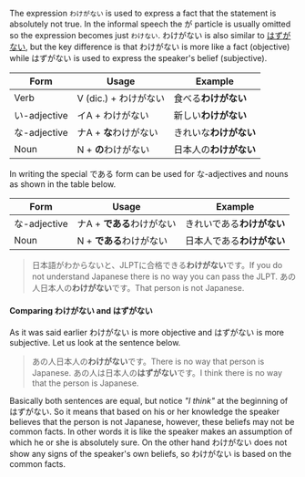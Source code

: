 The expression `わけがない` is used to express a fact that the statement is absolutely not true. In the informal speech the が particle is usually omitted so the expression becomes just `わけない`.
わけがない is also similar to [はずがない](250), but the key difference is that わけがない is more like a fact (objective) while はずがない is used to express the speaker's belief (subjective).

|Form|Usage|Example|
|-|-|-|
|Verb|V (dic.) + わけがない|食べる**わけがない**|
|い-adjective|イA + わけがない|新しい**わけがない**|
|な-adjective|ナA + **な**わけがない|きれいな**わけがない**|
|Noun|N + **の**わけがない|日本人の**わけがない**|

In writing the special である form can be used for な-adjectives and nouns as shown in the table below.

|Form|Usage|Example|
|-|-|-|
|な-adjective|ナA + **である**わけがない|きれいである**わけがない**|
|Noun|N + **である**わけがない|日本人である**わけがない**|

>日本語がわからないと、JLPTに合格できる**わけがない**です。If you do not understand Japanese there is no way you can pass the JLPT.
>あの人日本人の**わけがない**です。That person is not Japanese.

#### Comparing わけがない and はずがない
As it was said earlier わけがない is more objective and はずがない is more subjective. Let us look at the sentence below.
>あの人日本人の**わけがない**です。There is no way that person is Japanese.
>あの人は日本人の**はずがない**です。I think there is no way that the person is Japanese.

Basically both sentences are equal, but notice *"I think"* at the beginning of はずがない. So it means that based on his or her knowledge the speaker believes that the person is not Japanese, however, these beliefs may not be common facts. In other words it is like the speaker makes an assumption of which he or she is absolutely sure.
On the other hand わけがない does not show any signs of the speaker's own beliefs, so わけがない is based on the common facts.